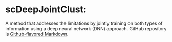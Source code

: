 # scDeepJointClust:

A method that addresses the limitations by jointly training on both types of information using a deep neural network (DNN) approach. GitHub repository is
[Github-flavored Markdown](https://github.com/ZhenjiangFan/scDeepJointClust/).